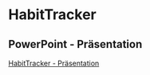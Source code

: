 # HabitTracker

## PowerPoint - Präsentation
[HabitTracker - Präsentation](https://drive.google.com/drive/folders/18sO8rBGRrfAZzvX2STPznCQlFERotWtU?usp=sharing)
